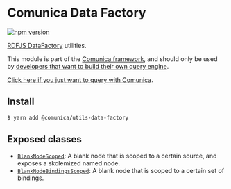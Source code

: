# Comunica Data Factory

[![npm version](https://badge.fury.io/js/%40comunica%2Futils-data-factory.svg)](https://www.npmjs.com/package/@comunica/utils-data-factory)

[RDFJS DataFactory](http://rdf.js.org/data-model-spec/) utilities.

This module is part of the [Comunica framework](https://github.com/comunica/comunica),
and should only be used by [developers that want to build their own query engine](https://comunica.dev/docs/modify/).

[Click here if you just want to query with Comunica](https://comunica.dev/docs/query/).

## Install

```bash
$ yarn add @comunica/utils-data-factory
```

## Exposed classes

* [`BlankNodeScoped`](https://comunica.github.io/comunica/classes/_comunica_utils_data_factory.BlankNodeScoped.html): A blank node that is scoped to a certain source, and exposes a skolemized named node.
* [`BlankNodeBindingsScoped`](https://comunica.github.io/comunica/classes/_comunica_utils_data_factory.BlankNodeBindingsScoped.html): A blank node that is scoped to a certain set of bindings.
